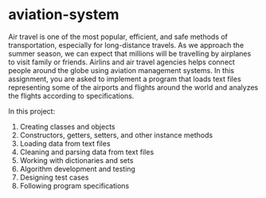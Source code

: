 # aviation-system
Air travel is one of the most popular, efficient, and safe methods of transportation, especially for long-distance travels. As we approach the summer season, we can expect that millions will be travelling by airplanes to visit family or friends. Airlins and air travel agencies helps connect people around the globe using aviation management systems. In this assignment, you are asked to implement a program that loads text files representing some of the airports and flights around the world and analyzes the flights according to specifications.

In this project:

1. Creating classes and objects
2. Constructors, getters, setters, and other instance methods
3. Loading data from text files
4. Cleaning and parsing data from text files
5. Working with dictionaries and sets
6. Algorithm development and testing
7. Designing test cases
8. Following program specifications
